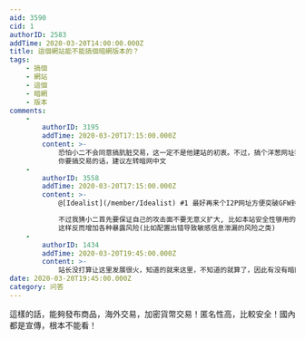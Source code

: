 ```yaml
---
aid: 3590
cid: 1
authorID: 2583
addTime: 2020-03-20T14:00:00.000Z
title: 這個網站能不能搞個暗網版本的？
tags:
    - 搞個
    - 網站
    - 這個
    - 暗網
    - 版本
comments:
    -
        authorID: 3195
        addTime: 2020-03-20T17:15:00.000Z
        content: >-
            恐怕小二不会同意搞肮脏交易，这一定不是他建站的初衷。不过，搞个洋葱网址我是资词的，毕竟增加安全性和隐蔽性。
            你要搞交易的话，建议左转暗网中文
    -
        authorID: 3558
        addTime: 2020-03-20T17:15:00.000Z
        content: >-
            @[Idealist](/member/Idealist) #1 最好再来个I2P网址方便突破GFW封锁.  

            不过我猜小二首先要保证自己的攻击面不要无意义扩大, 比如本站安全性够用的话就没必要建立onion或者i2p地址,
            这样反而增加各种暴露风险(比如配置出错导致敏感信息泄漏的风险之类)
    -
        authorID: 1434
        addTime: 2020-03-20T19:45:00.000Z
        content: >-
            站长没打算让这里发展很火，知道的就来这里，不知道的就算了，因此有没有暗网版无所谓。站长似乎也不想要你说的那些功能，他也没有打算运营一个那样的站。我猜测啊。
date: 2020-03-20T19:45:00.000Z
category: 问答
---
```


這樣的話，能夠發布商品，海外交易，加密貨幣交易！匿名性高，比較安全！國內都是宣傳，根本不能看！
